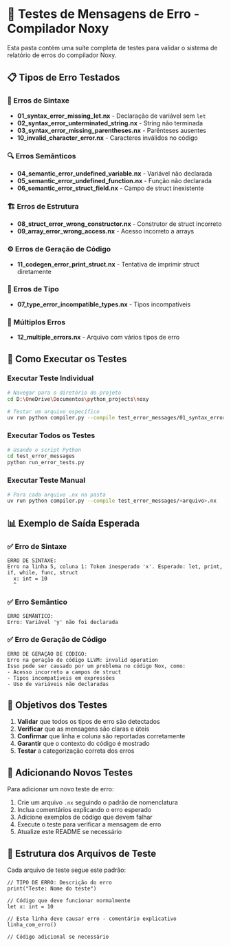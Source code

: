# 🧪 Testes de Mensagens de Erro - Compilador Noxy

Esta pasta contém uma suíte completa de testes para validar o sistema de relatório de erros do compilador Noxy.

## 📋 Tipos de Erro Testados

### 🔧 Erros de Sintaxe
- **01_syntax_error_missing_let.nx** - Declaração de variável sem `let`
- **02_syntax_error_unterminated_string.nx** - String não terminada
- **03_syntax_error_missing_parentheses.nx** - Parênteses ausentes
- **10_invalid_character_error.nx** - Caracteres inválidos no código

### 🔍 Erros Semânticos
- **04_semantic_error_undefined_variable.nx** - Variável não declarada
- **05_semantic_error_undefined_function.nx** - Função não declarada
- **06_semantic_error_struct_field.nx** - Campo de struct inexistente

### 🏗️ Erros de Estrutura
- **08_struct_error_wrong_constructor.nx** - Construtor de struct incorreto
- **09_array_error_wrong_access.nx** - Acesso incorreto a arrays

### ⚙️ Erros de Geração de Código
- **11_codegen_error_print_struct.nx** - Tentativa de imprimir struct diretamente

### 🔀 Erros de Tipo
- **07_type_error_incompatible_types.nx** - Tipos incompatíveis

### 🔄 Múltiplos Erros
- **12_multiple_errors.nx** - Arquivo com vários tipos de erro

## 🚀 Como Executar os Testes

### Executar Teste Individual
```bash
# Navegar para o diretório do projeto
cd D:\OneDrive\Documentos\python_projects\noxy

# Testar um arquivo específico
uv run python compiler.py --compile test_error_messages/01_syntax_error_missing_let.nx
```

### Executar Todos os Testes
```bash
# Usando o script Python
cd test_error_messages
python run_error_tests.py
```

### Executar Teste Manual
```bash
# Para cada arquivo .nx na pasta
uv run python compiler.py --compile test_error_messages/<arquivo>.nx
```

## 📊 Exemplo de Saída Esperada

### ✅ Erro de Sintaxe
```
ERRO DE SINTAXE:
Erro na linha 5, coluna 1: Token inesperado 'x'. Esperado: let, print, if, while, func, struct
  x: int = 10
  ^
```

### ✅ Erro Semântico
```
ERRO SEMÂNTICO:
Erro: Variável 'y' não foi declarada
```

### ✅ Erro de Geração de Código
```
ERRO DE GERAÇÃO DE CÓDIGO:
Erro na geração de código LLVM: invalid operation
Isso pode ser causado por um problema no código Nox, como:
- Acesso incorreto a campos de struct
- Tipos incompatíveis em expressões
- Uso de variáveis não declaradas
```

## 🎯 Objetivos dos Testes

1. **Validar** que todos os tipos de erro são detectados
2. **Verificar** que as mensagens são claras e úteis
3. **Confirmar** que linha e coluna são reportadas corretamente
4. **Garantir** que o contexto do código é mostrado
5. **Testar** a categorização correta dos erros

## 📝 Adicionando Novos Testes

Para adicionar um novo teste de erro:

1. Crie um arquivo `.nx` seguindo o padrão de nomenclatura
2. Inclua comentários explicando o erro esperado
3. Adicione exemplos de código que devem falhar
4. Execute o teste para verificar a mensagem de erro
5. Atualize este README se necessário

## 🔧 Estrutura dos Arquivos de Teste

Cada arquivo de teste segue este padrão:
```nox
// TIPO DE ERRO: Descrição do erro
print("Teste: Nome do teste")

// Código que deve funcionar normalmente
let x: int = 10

// Esta linha deve causar erro - comentário explicativo
linha_com_erro()

// Código adicional se necessário
```
